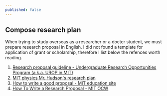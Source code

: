 ```yaml
---
published: false
---
```

## Compose research plan

When trying to study overseas as a researcher or a docter student, we must prepare research proposal in English. I did not found a template for application of grant or scholarship, therefore I list below the refences worth reading.

1. [Research proposal guideline - Undergraduate Research Opportunities Program (a.k.a. UROP in MIT)](http://uaap.mit.edu/research-exploration/urop/guidelines/proposals-evaluations/urop-proposals)
1. [MIT physics Mr. Hudson's research plan](http://web.mit.edu/physics/people/faculty/docs/hudson_research_plan.pdf)
1. [How to write a good proposal - MIT education site](http://think.mit.edu/how-to-write/)
1. [How To Write a Research Proposal - MIT OCW](https://ocw.mit.edu/courses/biology/7-16-experimental-molecular-biology-biotechnology-ii-spring-2005/scientific-comm/lec03_resch_prop.pdf)
